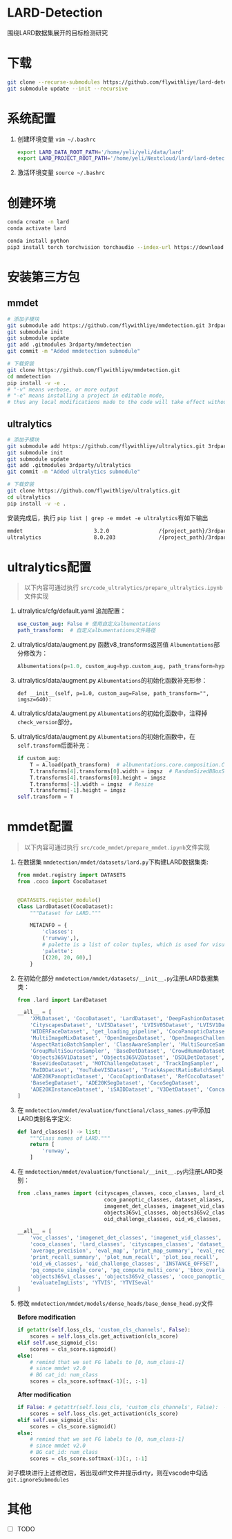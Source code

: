 # LARD-Detection

围绕LARD数据集展开的目标检测研究

# 下载

```bash
git clone --recurse-submodules https://github.com/flywithliye/lard-detection.git
git submodule update --init --recursive
```

# 系统配置

1. 创建环境变量 `vim ~/.bashrc`

   ```bash
   export LARD_DATA_ROOT_PATH='/home/yeli/yeli/data/lard'
   export LARD_PROJECT_ROOT_PATH='/home/yeli/Nextcloud/lard/lard-detection'
   ```
2. 激活环境变量 `source ~/.bashrc`

# 创建环境

```bash
conda create -n lard
conda activate lard

conda install python
pip3 install torch torchvision torchaudio --index-url https://download.pytorch.org/whl/cu118

```

# 安装第三方包

## mmdet

```bash
# 添加子模块
git submodule add https://github.com/flywithliye/mmdetection.git 3rdparty/mmdetection
git submodule init
git submodule update
git add .gitmodules 3rdparty/mmdetection
git commit -m "Added mmdetection submodule"

# 下载安装
git clone https://github.com/flywithliye/mmdetection.git
cd mmdetection
pip install -v -e .
# "-v" means verbose, or more output
# "-e" means installing a project in editable mode,
# thus any local modifications made to the code will take effect without reinstallation.
```

## ultralytics

```bash
# 添加子模块
git submodule add https://github.com/flywithliye/ultralytics.git 3rdparty/ultralytics
git submodule init
git submodule update
git add .gitmodules 3rdparty/ultralytics
git commit -m "Added ultralytics submodule"

# 下载安装
git clone https://github.com/flywithliye/ultralytics.git
cd ultralytics
pip install -v -e .
```

安装完成后，执行 `pip list | grep -e mmdet -e ultralytics`有如下输出

```bash
mmdet                       3.2.0                /{project_path}/3rdparty/mmdetection
ultralytics                 8.0.203              /{project_path}/3rdparty/ultralytics
```

# ultralytics配置

> 以下内容可通过执行 `src/code_ultralytics/prepare_ultralytics.ipynb`文件实现

1. ultralytics/cfg/default.yaml 追加配置：

   ```yaml
   use_custom_aug: False # 使用自定义albumentations
   path_transform:  # 自定义albumentations文件路径
   ```
2. ultralytics/data/augment.py 函数v8_transforms返回值 `Albumentations`部分修改为：

   ```python
   Albumentations(p=1.0, custom_aug=hyp.custom_aug, path_transform=hyp.path_transform, imgsz=hyp.imgsz)
   ```
3. ultralytics/data/augment.py `Albumentations`的初始化函数补充形参：

   ```
   def __init__(self, p=1.0, custom_aug=False, path_transform="", imgsz=640):
   ```
4. ultralytics/data/augment.py `Albumentations`的初始化函数中，注释掉 `check_version`部分。
5. ultralytics/data/augment.py `Albumentations`的初始化函数中，在 `self.transform`后面补充：

   ```python
   if custom_aug:
       T = A.load(path_transform)  # albumentations.core.composition.Compose
       T.transforms[4].transforms[0].width = imgsz  # RandomSizedBBoxSafeCrop
       T.transforms[4].transforms[0].height = imgsz
       T.transforms[-1].width = imgsz  # Resize
       T.transforms[-1].height = imgsz
   self.transform = T
   ```

# mmdet配置

> 以下内容可通过执行 `src/code_mmdet/prepare_mmdet.ipynb`文件实现

1. 在数据集 `mmdetection/mmdet/datasets/lard.py`下构建LARD数据集类:

   ```python
   from mmdet.registry import DATASETS
   from .coco import CocoDataset


   @DATASETS.register_module()
   class LardDataset(CocoDataset):
       """Dataset for LARD."""

       METAINFO = {
           'classes':
           ('runway',),
           # palette is a list of color tuples, which is used for visualization.
           'palette':
           [(220, 20, 60),]
       }
   ```
2. 在初始化部分 `mmdetection/mmdet/datasets/__init__.py`注册LARD数据集类：

   ```python
   from .lard import LardDataset

   __all__ = [
       'XMLDataset', 'CocoDataset', 'LardDataset', 'DeepFashionDataset', 'VOCDataset',
       'CityscapesDataset', 'LVISDataset', 'LVISV05Dataset', 'LVISV1Dataset',
       'WIDERFaceDataset', 'get_loading_pipeline', 'CocoPanopticDataset',
       'MultiImageMixDataset', 'OpenImagesDataset', 'OpenImagesChallengeDataset',
       'AspectRatioBatchSampler', 'ClassAwareSampler', 'MultiSourceSampler',
       'GroupMultiSourceSampler', 'BaseDetDataset', 'CrowdHumanDataset',
       'Objects365V1Dataset', 'Objects365V2Dataset', 'DSDLDetDataset',
       'BaseVideoDataset', 'MOTChallengeDataset', 'TrackImgSampler',
       'ReIDDataset', 'YouTubeVISDataset', 'TrackAspectRatioBatchSampler',
       'ADE20KPanopticDataset', 'CocoCaptionDataset', 'RefCocoDataset',
       'BaseSegDataset', 'ADE20KSegDataset', 'CocoSegDataset',
       'ADE20KInstanceDataset', 'iSAIDDataset', 'V3DetDataset', 'ConcatDataset'
   ]
   ```
3. 在 `mmdetection/mmdet/evaluation/functional/class_names.py`中添加LARD类别名字定义:

   ```python
   def lard_classes() -> list:
       """Class names of LARD."""
       return [
           'runway',
       ]
   ```
4. 在 `mmdetection/mmdet/evaluation/functional/__init__.py`内注册LARD类别：

   ```python
   from .class_names import (cityscapes_classes, coco_classes, lard_classes,
                               coco_panoptic_classes, dataset_aliases, get_classes,
                               imagenet_det_classes, imagenet_vid_classes,
                               objects365v1_classes, objects365v2_classes,
                               oid_challenge_classes, oid_v6_classes, voc_classes)

   __all__ = [
       'voc_classes', 'imagenet_det_classes', 'imagenet_vid_classes',
       'coco_classes', 'lard_classes', 'cityscapes_classes', 'dataset_aliases', 'get_classes',
       'average_precision', 'eval_map', 'print_map_summary', 'eval_recalls',
       'print_recall_summary', 'plot_num_recall', 'plot_iou_recall',
       'oid_v6_classes', 'oid_challenge_classes', 'INSTANCE_OFFSET',
       'pq_compute_single_core', 'pq_compute_multi_core', 'bbox_overlaps',
       'objects365v1_classes', 'objects365v2_classes', 'coco_panoptic_classes',
       'evaluateImgLists', 'YTVIS', 'YTVISeval'
   ]
   ```
5. 修改 `mmdetection/mmdet/models/dense_heads/base_dense_head.py`文件

   **Before modification**

   ```python
   if getattr(self.loss_cls, 'custom_cls_channels', False):
       scores = self.loss_cls.get_activation(cls_score)
   elif self.use_sigmoid_cls:
       scores = cls_score.sigmoid()
   else:
       # remind that we set FG labels to [0, num_class-1]
       # since mmdet v2.0
       # BG cat_id: num_class
       scores = cls_score.softmax(-1)[:, :-1]
   ```

   **After modification**

   ```python
   if False: # getattr(self.loss_cls, 'custom_cls_channels', False):  # Change made here
       scores = self.loss_cls.get_activation(cls_score)
   elif self.use_sigmoid_cls:
       scores = cls_score.sigmoid()
   else:
       # remind that we set FG labels to [0, num_class-1]
       # since mmdet v2.0
       # BG cat_id: num_class
       scores = cls_score.softmax(-1)[:, :-1]
   ```

对子模块进行上述修改后，若出现diff文件并提示dirty，则在vscode中勾选 `git.ignoreSubmodules`

# 其他

* [ ] TODO
